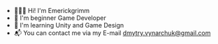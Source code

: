 - 👨🏻‍💻 Hi! I'm Emerickgrimm 
- 🌱 I'm beginner Game Developer
- 📖 I'm learning Unity and Game Design
- 📬 You can contact me via my E-mail dmytry.vynarchuk@gmail.com
